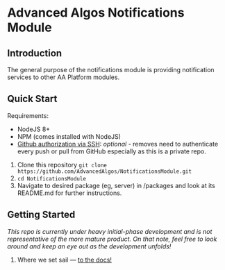 # Advanced Algos Notifications Module

## Introduction

The general purpose of the notifications module is providing notification services to other AA Platform modules.

## Quick Start

Requirements:

- NodeJS 8+
- NPM (comes installed with NodeJS)
- [Github authorization via SSH](https://help.github.com/articles/connecting-to-github-with-ssh/): *optional* - removes need to authenticate every push or pull from GitHub especially as this is a private repo.

1. Clone this repository `git clone https://github.com/AdvancedAlgos/NotificationsModule.git`
2. `cd NotificationsModule`
5. Navigate to desired package (eg, server) in /packages and look at its README.md for further instructions.

## Getting Started

_This repo is currently under heavy initial-phase development and is not representative of the more mature product. On that note, feel free to look around and keep an eye out as the development unfolds!_

1. Where we set sail &mdash; [to the docs!](./docs/README.md)
